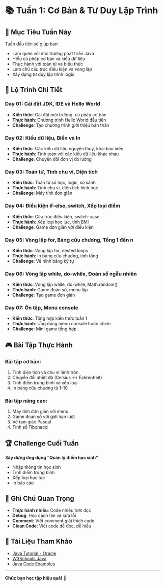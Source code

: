 # 📚 Tuần 1: Cơ Bản & Tư Duy Lập Trình

## 🎯 Mục Tiêu Tuần Này

Tuần đầu tiên sẽ giúp bạn:
- Làm quen với môi trường phát triển Java
- Hiểu cú pháp cơ bản và kiểu dữ liệu
- Thực hành với toán tử và biểu thức
- Làm chủ cấu trúc điều kiện và vòng lặp
- Xây dựng tư duy lập trình logic

## 📅 Lộ Trình Chi Tiết

### **Day 01: Cài đặt JDK, IDE và Hello World**
- **Kiến thức**: Cài đặt môi trường, cú pháp cơ bản
- **Thực hành**: Chương trình Hello World đầu tiên
- **Challenge**: Tạo chương trình giới thiệu bản thân

### **Day 02: Kiểu dữ liệu, Biến và In**
- **Kiến thức**: Các kiểu dữ liệu nguyên thủy, khai báo biến
- **Thực hành**: Tính toán với các kiểu dữ liệu khác nhau
- **Challenge**: Chuyển đổi đơn vị đo lường

### **Day 03: Toán tử, Tính chu vi, Diện tích**
- **Kiến thức**: Toán tử số học, logic, so sánh
- **Thực hành**: Tính chu vi, diện tích hình học
- **Challenge**: Máy tính đơn giản

### **Day 04: Điều kiện if-else, switch, Xếp loại điểm**
- **Kiến thức**: Cấu trúc điều kiện, switch-case
- **Thực hành**: Xếp loại học lực, tính BMI
- **Challenge**: Game đơn giản với điều kiện

### **Day 05: Vòng lặp for, Bảng cửu chương, Tổng 1 đến n**
- **Kiến thức**: Vòng lặp for, nested loops
- **Thực hành**: In bảng cửu chương, tính tổng
- **Challenge**: Vẽ hình bằng ký tự

### **Day 06: Vòng lặp while, do-while, Đoán số ngẫu nhiên**
- **Kiến thức**: Vòng lặp while, do-while, Math.random()
- **Thực hành**: Game đoán số, menu lặp
- **Challenge**: Tạo game đơn giản

### **Day 07: Ôn tập, Menu console**
- **Kiến thức**: Tổng hợp kiến thức tuần 1
- **Thực hành**: Ứng dụng menu console hoàn chỉnh
- **Challenge**: Mini game tổng hợp

## 🎮 Bài Tập Thực Hành

### **Bài tập cơ bản:**
1. Tính diện tích và chu vi hình tròn
2. Chuyển đổi nhiệt độ (Celsius ↔ Fahrenheit)
3. Tính điểm trung bình và xếp loại
4. In bảng cửu chương từ 1-10

### **Bài tập nâng cao:**
1. Máy tính đơn giản với menu
2. Game đoán số với giới hạn lượt
3. Vẽ tam giác Pascal
4. Tính số Fibonacci

## 🏆 Challenge Cuối Tuần

**Xây dựng ứng dụng "Quản lý điểm học sinh"**
- Nhập thông tin học sinh
- Tính điểm trung bình
- Xếp loại học lực
- In báo cáo

## 📝 Ghi Chú Quan Trọng

- **Thực hành nhiều**: Code nhiều hơn đọc
- **Debug**: Học cách tìm và sửa lỗi
- **Comment**: Viết comment giải thích code
- **Clean Code**: Viết code dễ đọc, dễ hiểu

## 🔗 Tài Liệu Tham Khảo

- [Java Tutorial - Oracle](https://docs.oracle.com/javase/tutorial/)
- [W3Schools Java](https://www.w3schools.com/java/)
- [Java Code Examples](https://www.programiz.com/java-programming)

---

**Chúc bạn học tập hiệu quả! 🚀**
